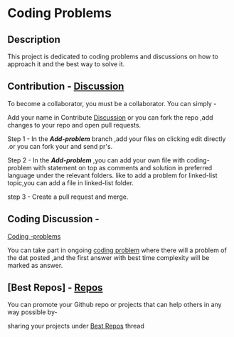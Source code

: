Coding Problems
=====================

Description
-----------

This project is dedicated to coding problems and discussions on how to approach it and  the best way to solve it.

Contribution - [Discussion](https://github.com/Veercodeprog/Data-Structures-implementation/discussions/categories/contribute)
------------

To become a collaborator, you must be a collaborator.
You can simply -

Add your name in Contribute [Discussion](https://github.com/Veercodeprog/Data-Structures-implementation/discussions/categories/contribute)
or you can fork the repo ,add changes to your repo and open pull requests.

Step 1 - In the ***Add-problem*** branch ,add your files on clicking edit directly .or you can fork your and send pr's.

Step 2 - In the ***Add-problem*** ,you can add your own file with coding-problem with statement on top as comments and solution in preferred language under the relevant folders.
like to add a problem for linked-list topic,you can add a file in linked-list folder.

step 3 - Create a pull request and merge.

Coding Discussion - 
----------------- 
[Coding -problems](https://github.com/Veercodeprog/Data-Structures-implementation/discussions/categories/coding-discussion-share-your-solution-with-best-time-complexity-approach)              

You can take part in ongoing [coding problem](https://github.com/Veercodeprog/Data-Structures-implementation/discussions/categories/coding-discussion-share-your-solution-with-best-time-complexity-approach)
where there will a problem of the dat posted ,and the first answer with best time complexity will be marked as answer.

[Best Repos] -  [Repos](https://github.com/Veercodeprog/Data-Structures-implementation/discussions/categories/best-repos)
------------

You can promote your Github repo or projects that can help others in any way possible by-

sharing your projects under [Best Repos](https://github.com/Veercodeprog/Data-Structures-implementation/discussions/categories/best-repos) thread 




